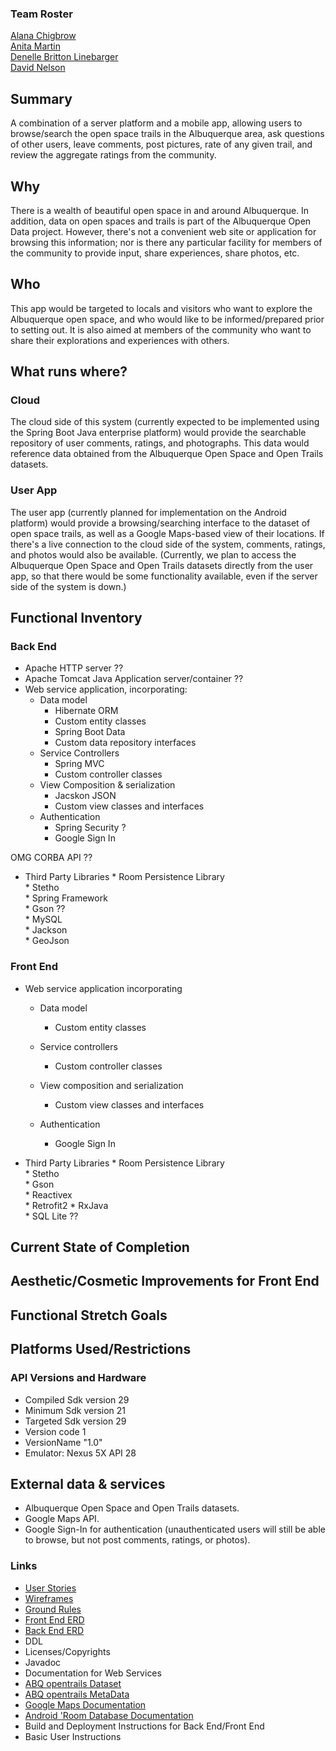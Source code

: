### Team Roster 
[Alana Chigbrow](https://github.com/achigbrow)   
[Anita Martin](https://github.com/anita-martin5703)   
[Denelle Britton Linebarger](https://github.com/DBrittonLinebarger)   
[David Nelson](https://github.com/djpn/)

## Summary

A combination of a server platform and a mobile app, allowing users to browse/search the open space trails in the Albuquerque area, ask questions of other users, leave comments, post pictures, rate of any given trail, and review the aggregate ratings from the community.

## Why

There is a wealth of beautiful open space in and around Albuquerque. In addition, data on open spaces and trails is part of the Albuquerque Open Data project. However, there's not a convenient web site or application for browsing this information; nor is there any particular facility for members of the community to provide input, share experiences, share photos, etc.

## Who

This app would be targeted to locals and visitors who want to explore the Albuquerque open space, and who would like to be informed/prepared prior to setting out. It is also aimed at members of the community who want to share their explorations and experiences with others.

## What runs where?
### Cloud

The cloud side of this system (currently expected to be implemented using the Spring Boot Java enterprise platform) would provide the searchable repository of user comments, ratings, and photographs. This data would reference data obtained from the Albuquerque Open Space and Open Trails datasets.

### User App

The user app (currently planned for implementation on the Android platform) would provide a browsing/searching interface to the dataset of open space trails, as well as a Google Maps-based view of their locations. If there's a live connection to the cloud side of the system, comments, ratings, and photos would also be available. (Currently, we plan to access the Albuquerque Open Space and Open Trails datasets directly from the user app, so that there would be some functionality available, even if the server side of the system is down.)


## Functional Inventory  

### Back End    

- Apache HTTP server  ??
- Apache Tomcat Java Application server/container  ??
- Web service application, incorporating:   
    * Data model    
      * Hibernate ORM    
      * Custom entity classes   
      * Spring Boot Data    
      * Custom data repository interfaces    
   * Service Controllers  
       * Spring MVC  
       * Custom controller classes  
   * View Composition & serialization  
      * Jacskon JSON  
       * Custom view classes and interfaces  
   * Authentication  
        * Spring Security ?  
        * Google Sign In


OMG CORBA API ??

- Third Party Libraries
        * Room Persistence Library      
        * Stetho      
        * Spring Framework  
        * Gson ??    
        * MySQL      
        * Jackson  
        * GeoJson  


### Front End   

* Web service application incorporating
    * Data model 
      * Custom entity classes 

   * Service controllers   
      * Custom controller classes  

   * View composition and serialization 
      * Custom view classes and interfaces

   * Authentication  
      * Google Sign In



* Third Party Libraries
      * Room Persistence Library  
      * Stetho  
      * Gson  
      * Reactivex  
      * Retrofit2
      * RxJava  
      * SQL Lite ??



## Current State of Completion  


## Aesthetic/Cosmetic Improvements for Front End  

## Functional Stretch Goals  


## Platforms Used/Restrictions


### API Versions and Hardware   
* Compiled Sdk version 29  
* Minimum Sdk version 21  
* Targeted Sdk version 29  
* Version code 1  
* VersionName "1.0"  
* Emulator: Nexus 5X API 28  



## External data & services

* Albuquerque Open Space and Open Trails datasets.
* Google Maps API.
* Google Sign-In for authentication (unauthenticated users will still be able to browse, but not post comments, ratings, or photos).    



### Links

* [User Stories](docs/user-stories.md)
* [Wireframes](docs/wireframes.md)
* [Ground Rules](docs/ground-rules.md)
* [Front End ERD](docs/erd-front-end.md)
* [Back End ERD](docs/erd-back-end.md)  
* DDL
* Licenses/Copyrights  
* Javadoc  
* Documentation for Web Services   
* [ABQ opentrails Dataset](http://data.cabq.gov/community/opentrails/trail_segments.geojson)  
* [ABQ opentrails MetaData](http://data.cabq.gov/community/opentrails/MetaData.pdf/)  
* [Google Maps Documentation](https://developers.google.com/maps/documentation/android-sdk/intro)  
* [Android 'Room Database Documentation](https://developer.android.com/topic/libraries/architecture/room)  
* Build and Deployment Instructions for Back End/Front End  
* Basic User Instructions  


